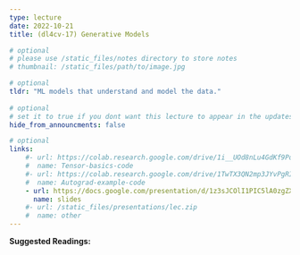 ```yaml
---
type: lecture
date: 2022-10-21
title: (dl4cv-17) Generative Models

# optional
# please use /static_files/notes directory to store notes
# thumbnail: /static_files/path/to/image.jpg 

# optional
tldr: "ML models that understand and model the data."
  
# optional
# set it to true if you dont want this lecture to appear in the updates section
hide_from_announcments: false

# optional
links: 
    #- url: https://colab.research.google.com/drive/1i__UOd8nLu4GdKf9PoT_w3ORVvGcgQAq?usp=sharing
    #  name: Tensor-basics-code
    #- url: https://colab.research.google.com/drive/1TwTX3QN2mp3JYvPgRIpUzkiHjKOA0aM_?usp=sharing
    #  name: Autograd-example-code
    - url: https://docs.google.com/presentation/d/1z3sJCOlI1PIC5lA0zgZX64sHNxjDo6EF6KtEfli-Cc0/edit?usp=sharing
      name: slides
    #- url: /static_files/presentations/lec.zip
    #  name: other
---
```

**Suggested Readings:**
